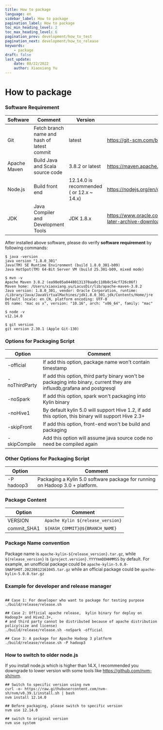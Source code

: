 ```yaml
---
title: How to package
language: en
sidebar_label: How to package
pagination_label: How to package
toc_min_heading_level: 2
toc_max_heading_level: 6
pagination_prev: development/how_to_test
pagination_next: development/how_to_release
keywords:
    - package
draft: false
last_update:
    date: 08/22/2022
    author: Xiaoxiang Yu
---
```


# How to package

### <span id="software_reqiurement">Software Requirement</span>

| Software      | Comment                                      |    Version     |   Download Link    |
|---------------| ---------------------------------------------|----------------|--------------------|
| Git           |  Fetch branch name and hash of latest commit | latest         | https://git-scm.com/book/en/v2/Getting-Started-Installing-Git |
| Apache Maven  |  Build Java and Scala source code            | 3.8.2 or latest| https://maven.apache.org/download.cgi |  
| Node.js       |  Build front end                             | 12.14.0 is recommended ( or 12.x ~ 14.x) | https://nodejs.org/en/download/ ([How to switch to older node.js](development/how_to_package.md#install_older_node))|
| JDK           |  Java Compiler and Development Tools         | JDK 1.8.x      | https://www.oracle.com/java/technologies/javase/javase8u211-later-archive-downloads.html |

After installed above software, please do verify **software requirement** by following commands:

```shell
$ java -version
java version "1.8.0_301"
Java(TM) SE Runtime Environment (build 1.8.0_301-b09)
Java HotSpot(TM) 64-Bit Server VM (build 25.301-b09, mixed mode)

$ mvn -v
Apache Maven 3.8.2 (ea98e05a04480131370aa0c110b8c54cf726c06f)
Maven home: /Users/xiaoxiang.yu/LacusDir/lib/apache-maven-3.8.2
Java version: 1.8.0_301, vendor: Oracle Corporation, runtime: /Library/Java/JavaVirtualMachines/jdk1.8.0_301.jdk/Contents/Home/jre
Default locale: en_CN, platform encoding: UTF-8
OS name: "mac os x", version: "10.16", arch: "x86_64", family: "mac"

$ node -v
v12.14.0

$ git version
git version 2.30.1 (Apple Git-130)
```
### Options for Packaging Script

|         Option       |     Comment                                        | 
|--------------------  | ---------------------------------------------------|
| -official            | If add this option, package name won't contain timestamp| 
| -noThirdParty        | If add this option, third party binary won't be packaging into binary, current they are influxdb,grafana and postgresql |
| -noSpark             | If add this option, spark won't packaging into Kylin binary |
| -noHive1             | By default kylin 5.0 will support Hive 1.2, if add this option, this binary will support Hive 2.3+ |
| -skipFront           | If add this option, front-end won't be build and packaging |
| -skipCompile         | Add this option will assume java source code no need be compiled again |

### Other Options for Packaging Script
|         Option       |     Comment                                        | 
|--------------------  | ---------------------------------------------------|
| -P hadoop3           | Packaging a Kylin 5.0 software package for running on Hadoop 3.0 + platform.|

### Package Content

|         Option       |     Comment    | 
|--------------------  | ---------------|
| VERSION              | `Apache Kylin ${release_version}`  |
| commit_SHA1          | `${HASH_COMMIT}@${BRANCH_NAME}`    |

### Package Name convention

Package name is `apache-kylin-${release_version}.tar.gz`, while `${release_version}` is `{project.version}.YYYYmmDDHHMMSS` by default.
For example, an unofficial package could be `apache-kylin-5.0.0-SNAPSHOT.20220812161045.tar.gz` while an official package could be `apache-kylin-5.0.0.tar.gz`

### Example for developer and release manager

```shell

## Case 1: For developer who want to package for testing purpose
./build/release/release.sh 

## Case 2: Official apache release,  kylin binary for deploy on Hadoop3+ and Hive2.3+, 
# and third party cannot be distributed because of apache distribution policy(size and license)
./build/release/release.sh -noSpark -official 

## Case 3: A package for Apache Hadoop 3 platform
./build/release/release.sh -P hadoop3
```

### <span id="install_older_node">How to switch to older node.js</span>

If you install node.js which is higher than 14.X, I recommended you downgrade to lower version with some tools like https://github.com/nvm-sh/nvm.

```shell
## Switch to specific version using nvm
curl -o- https://raw.githubusercontent.com/nvm-sh/nvm/v0.39.1/install.sh | bash
nvm install 12.14.0

## Before packaging, please switch to specific version 
nvm use 12.14.0

## switch to original version
nvm use system
```

